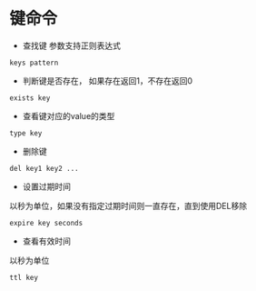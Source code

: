# 键命令

* 查找键
参数⽀持正则表达式
```
keys pattern
```
* 判断键是否存在，
如果存在返回1，不存在返回0
```
exists key
```
- 查看键对应的value的类型
```
type key
```

- 删除键
```
del key1 key2 ...
```
- 设置过期时间

以秒为单位，如果没有指定过期时间则⼀直存在，直到使⽤DEL移除
```
expire key seconds
```
- 查看有效时间

以秒为单位
```
ttl key
```
